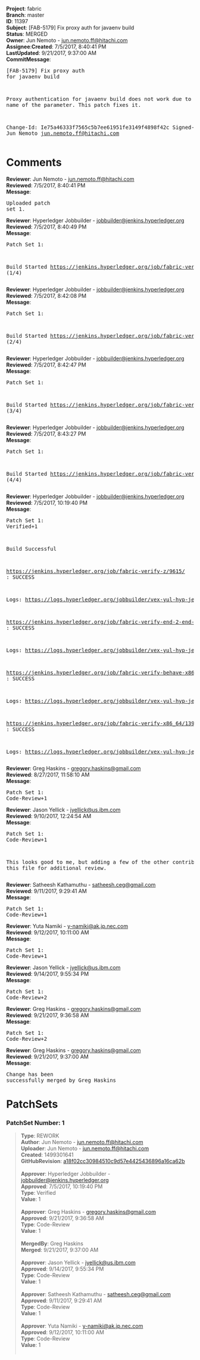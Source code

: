 <strong>Project</strong>: fabric</br><strong>Branch</strong>: master<br><strong>ID</strong>: 11397<br><strong>Subject</strong>: [FAB-5179] Fix proxy auth for javaenv build<br><strong>Status</strong>: MERGED<br><strong>Owner</strong>: Jun Nemoto - jun.nemoto.ff@hitachi.com<br><strong>Assignee</strong>:<strong>Created</strong>: 7/5/2017, 8:40:41 PM<br><strong>LastUpdated</strong>: 9/21/2017, 9:37:00 AM<br><strong>CommitMessage</strong>:<br><pre>[FAB-5179] Fix proxy auth for javaenv build

Proxy authentication for javaenv build does not work due to the wrong
name of the parameter. This patch fixes it.

Change-Id: Ie75a46333f7565c5b7ee61951fe3149f4898f42c
Signed-off-by: Jun Nemoto <jun.nemoto.ff@hitachi.com>
</pre><h1>Comments</h1><strong>Reviewer</strong>: Jun Nemoto - jun.nemoto.ff@hitachi.com<br><strong>Reviewed</strong>: 7/5/2017, 8:40:41 PM<br><strong>Message</strong>: <pre>Uploaded patch set 1.</pre><strong>Reviewer</strong>: Hyperledger Jobbuilder - jobbuilder@jenkins.hyperledger.org<br><strong>Reviewed</strong>: 7/5/2017, 8:40:49 PM<br><strong>Message</strong>: <pre>Patch Set 1:

Build Started https://jenkins.hyperledger.org/job/fabric-verify-z/9615/ (1/4)</pre><strong>Reviewer</strong>: Hyperledger Jobbuilder - jobbuilder@jenkins.hyperledger.org<br><strong>Reviewed</strong>: 7/5/2017, 8:42:08 PM<br><strong>Message</strong>: <pre>Patch Set 1:

Build Started https://jenkins.hyperledger.org/job/fabric-verify-end-2-end-x86_64/5466/ (2/4)</pre><strong>Reviewer</strong>: Hyperledger Jobbuilder - jobbuilder@jenkins.hyperledger.org<br><strong>Reviewed</strong>: 7/5/2017, 8:42:47 PM<br><strong>Message</strong>: <pre>Patch Set 1:

Build Started https://jenkins.hyperledger.org/job/fabric-verify-behave-x86_64/8014/ (3/4)</pre><strong>Reviewer</strong>: Hyperledger Jobbuilder - jobbuilder@jenkins.hyperledger.org<br><strong>Reviewed</strong>: 7/5/2017, 8:43:27 PM<br><strong>Message</strong>: <pre>Patch Set 1:

Build Started https://jenkins.hyperledger.org/job/fabric-verify-x86_64/13962/ (4/4)</pre><strong>Reviewer</strong>: Hyperledger Jobbuilder - jobbuilder@jenkins.hyperledger.org<br><strong>Reviewed</strong>: 7/5/2017, 10:19:40 PM<br><strong>Message</strong>: <pre>Patch Set 1: Verified+1

Build Successful 

https://jenkins.hyperledger.org/job/fabric-verify-z/9615/ : SUCCESS

Logs: https://logs.hyperledger.org/jobbuilder/vex-yul-hyp-jenkins-1/fabric-verify-z/9615

https://jenkins.hyperledger.org/job/fabric-verify-end-2-end-x86_64/5466/ : SUCCESS

Logs: https://logs.hyperledger.org/jobbuilder/vex-yul-hyp-jenkins-1/fabric-verify-end-2-end-x86_64/5466

https://jenkins.hyperledger.org/job/fabric-verify-behave-x86_64/8014/ : SUCCESS

Logs: https://logs.hyperledger.org/jobbuilder/vex-yul-hyp-jenkins-1/fabric-verify-behave-x86_64/8014

https://jenkins.hyperledger.org/job/fabric-verify-x86_64/13962/ : SUCCESS

Logs: https://logs.hyperledger.org/jobbuilder/vex-yul-hyp-jenkins-1/fabric-verify-x86_64/13962</pre><strong>Reviewer</strong>: Greg Haskins - gregory.haskins@gmail.com<br><strong>Reviewed</strong>: 8/27/2017, 11:58:10 AM<br><strong>Message</strong>: <pre>Patch Set 1: Code-Review+1</pre><strong>Reviewer</strong>: Jason Yellick - jyellick@us.ibm.com<br><strong>Reviewed</strong>: 9/10/2017, 12:24:54 AM<br><strong>Message</strong>: <pre>Patch Set 1: Code-Review+1

This looks good to me, but adding a few of the other contributors to this file for additional review.</pre><strong>Reviewer</strong>: Satheesh Kathamuthu - satheesh.ceg@gmail.com<br><strong>Reviewed</strong>: 9/11/2017, 9:29:41 AM<br><strong>Message</strong>: <pre>Patch Set 1: Code-Review+1</pre><strong>Reviewer</strong>: Yuta Namiki - y-namiki@ak.jp.nec.com<br><strong>Reviewed</strong>: 9/12/2017, 10:11:00 AM<br><strong>Message</strong>: <pre>Patch Set 1: Code-Review+1</pre><strong>Reviewer</strong>: Jason Yellick - jyellick@us.ibm.com<br><strong>Reviewed</strong>: 9/14/2017, 9:55:34 PM<br><strong>Message</strong>: <pre>Patch Set 1: Code-Review+2</pre><strong>Reviewer</strong>: Greg Haskins - gregory.haskins@gmail.com<br><strong>Reviewed</strong>: 9/21/2017, 9:36:58 AM<br><strong>Message</strong>: <pre>Patch Set 1: Code-Review+2</pre><strong>Reviewer</strong>: Greg Haskins - gregory.haskins@gmail.com<br><strong>Reviewed</strong>: 9/21/2017, 9:37:00 AM<br><strong>Message</strong>: <pre>Change has been successfully merged by Greg Haskins</pre><h1>PatchSets</h1><h3>PatchSet Number: 1</h3><blockquote><strong>Type</strong>: REWORK<br><strong>Author</strong>: Jun Nemoto - jun.nemoto.ff@hitachi.com<br><strong>Uploader</strong>: Jun Nemoto - jun.nemoto.ff@hitachi.com<br><strong>Created</strong>: 1499301641<br><strong>GitHubRevision</strong>: [a18f02cc30984510c9d57e4425436896a16ca62b](https://github.com/hyperledger/fabric/commit/a18f02cc30984510c9d57e4425436896a16ca62b)<br><br><strong>Approver</strong>: Hyperledger Jobbuilder - jobbuilder@jenkins.hyperledger.org<br><strong>Approved</strong>: 7/5/2017, 10:19:40 PM<br><strong>Type</strong>: Verified<br><strong>Value</strong>: 1<br><br><strong>Approver</strong>: Greg Haskins - gregory.haskins@gmail.com<br><strong>Approved</strong>: 9/21/2017, 9:36:58 AM<br><strong>Type</strong>: Code-Review<br><strong>Value</strong>: 1<br><br><strong>MergedBy</strong>: Greg Haskins<br><strong>Merged</strong>: 9/21/2017, 9:37:00 AM<br><br><strong>Approver</strong>: Jason Yellick - jyellick@us.ibm.com<br><strong>Approved</strong>: 9/14/2017, 9:55:34 PM<br><strong>Type</strong>: Code-Review<br><strong>Value</strong>: 1<br><br><strong>Approver</strong>: Satheesh Kathamuthu - satheesh.ceg@gmail.com<br><strong>Approved</strong>: 9/11/2017, 9:29:41 AM<br><strong>Type</strong>: Code-Review<br><strong>Value</strong>: 1<br><br><strong>Approver</strong>: Yuta Namiki - y-namiki@ak.jp.nec.com<br><strong>Approved</strong>: 9/12/2017, 10:11:00 AM<br><strong>Type</strong>: Code-Review<br><strong>Value</strong>: 1<br><br></blockquote>